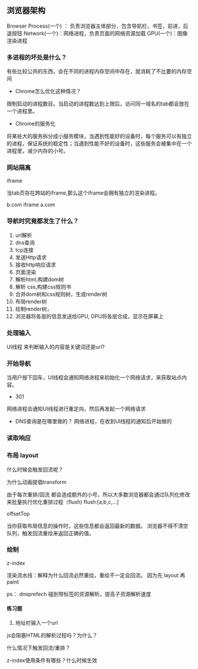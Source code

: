 


## 浏览器架构

Browser Process(一个) ： 负责浏览器主体部分，包含导航栏，书签，前进，后退按钮
Network(一个)：网络进程，负责页面的网络资源加载
GPU(一个)：图像渲染进程



### 多进程的坏处是什么？

有些比较公共的东西，会在不同的进程内存空间中存在，就消耗了不比要的内存空间

- Chrome怎么优化这种情况？

限制启动的进程数目。当启动的进程数达到上限后，访问同一域名的tab都会放在一个进程里。

- Chrome的服务化

将某些大的服务拆分成小服务模块，当遇到性能好的设备时，每个服务可以有独立的进程，保证系统的稳定性；当遇到性能不好的设备时，这些服务会被集中在一个进程里，减少内存的小号。

### 网站隔离

iframe

当tab页存在跨站的iframe,那么这个iframe会拥有独立的渲染进程。

b.com
iframe a.com

### 导航时究竟都发生了什么？

1. url解析
2. dns查询
3. tcp连接
4. 发送Http请求
5. 接收http响应请求
6. 页面渲染
  1. 解析html,构建dom树
  2. 解析 css,构建css规则书
  3. 合并dom树和css规则树，生成render树
  4. 布局render树
  5. 绘制render树，
  6. 浏览器将各层的信息发送给GPU, GPU将各层合成，显示在屏幕上


### 处理输入

UI线程 来判断输入的内容是关键词还是url?

### 开始导航

当用户按下回车，UI线程会通知网络进程来初始化一个网络请求，来获取站点内容。

- 301

网络进程会通知UI线程进行重定向，然后再发起一个网络请求

- DNS查询是在哪里做的？ 
网络进程，在收到UI线程的通知后开始做的

### 读取响应

### 布局 layout

什么时候会触发回流呢？

为什么动画提倡transform 


由于每次重排/回流 都会造成额外的小号，所以大多数浏览器都会通过队列化修改来批量执行优化重排过程（flush)
flush:[a,b,c,...]

offsetTop

当你获取布局信息的操作时，这些信息都会返回最新的数据。
浏览器不得不清空队列，触发回流重绘来返回正确的值。

### 绘制

z-index


渲染流水线：解释为什么回流必然重绘，重绘不一定会回流。 因为先 layout 再 paint



ps： dnsprefech
碰到带标签的资源解析。提高子资源解析速度

#### 练习题

1. 地址栏输入一个url

js会阻塞HTML的解析过程吗？为什么？

什么情况下触发回流/重排？




z-index使用条件有哪些？什么时候生效